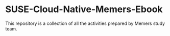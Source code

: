 # SUSE-Cloud-Native-Memers-Ebook

This repository is a collection of all the activities prepared by Memers study team. 
